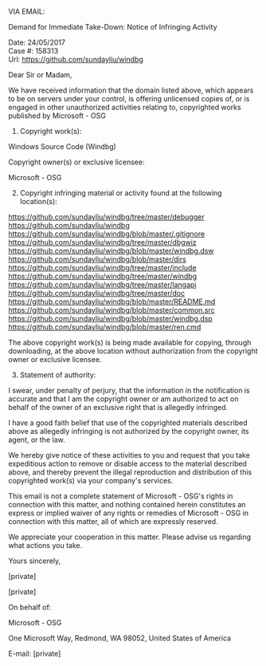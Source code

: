 VIA EMAIL:

Demand for Immediate Take-Down: Notice of Infringing Activity

Date: 24/05/2017  
Case #: 158313  
Url: https://github.com/sundayliu/windbg  

Dear Sir or Madam,

We have received information that the domain listed above, which appears to be on servers under your control, is offering unlicensed copies of, or is engaged in other unauthorized activities relating to, copyrighted works published by Microsoft - OSG

1. Copyright work(s):

Windows Source Code (Windbg)

Copyright owner(s) or exclusive licensee:

Microsoft - OSG

2. Copyright infringing material or activity found at the following location(s):

https://github.com/sundayliu/windbg/tree/master/debugger  
https://github.com/sundayliu/windbg  
https://github.com/sundayliu/windbg/blob/master/.gitignore  
https://github.com/sundayliu/windbg/tree/master/dbgwiz  
https://github.com/sundayliu/windbg/blob/master/windbg.dsw  
https://github.com/sundayliu/windbg/blob/master/dirs  
https://github.com/sundayliu/windbg/tree/master/include  
https://github.com/sundayliu/windbg/tree/master/windbg  
https://github.com/sundayliu/windbg/tree/master/langapi  
https://github.com/sundayliu/windbg/tree/master/doc  
https://github.com/sundayliu/windbg/blob/master/README.md  
https://github.com/sundayliu/windbg/blob/master/common.src  
https://github.com/sundayliu/windbg/blob/master/windbg.dsp  
https://github.com/sundayliu/windbg/blob/master/ren.cmd  

The above copyright work(s) is being made available for copying, through downloading, at the above location without authorization from the copyright owner or exclusive licensee.

3. Statement of authority:

I swear, under penalty of perjury, that the information in the notification is accurate and that I am the copyright owner or am authorized to act on behalf of the owner of an exclusive right that is allegedly infringed.

I have a good faith belief that use of the copyrighted materials described above as allegedly infringing is not authorized by the copyright owner, its agent, or the law.

We hereby give notice of these activities to you and request that you take expeditious action to remove or disable access to the material described above, and thereby prevent the illegal reproduction and distribution of this copyrighted work(s) via your company's services.

This email is not a complete statement of Microsoft - OSG's rights in connection with this matter, and nothing contained herein constitutes an express or implied waiver of any rights or remedies of Microsoft - OSG in connection with this matter, all of which are expressly reserved.

We appreciate your cooperation in this matter. Please advise us regarding what actions you take.

Yours sincerely,

[private]

[private]

On behalf of:

Microsoft - OSG

One Microsoft Way, Redmond, WA 98052, United States of America

E-mail: [private]
